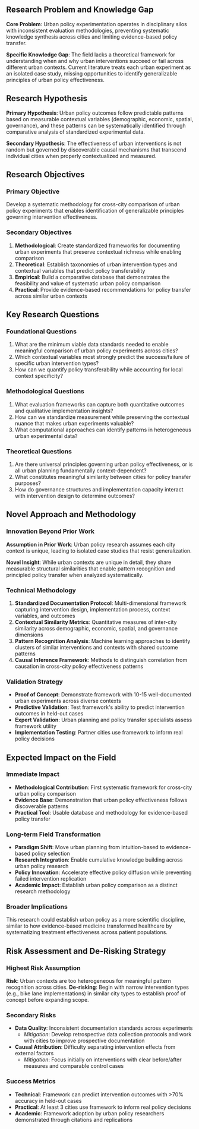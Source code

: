 ## Research Problem and Knowledge Gap

**Core Problem**: Urban policy experimentation operates in disciplinary silos with inconsistent evaluation methodologies, preventing systematic knowledge synthesis across cities and limiting evidence-based policy transfer.

**Specific Knowledge Gap**: The field lacks a theoretical framework for understanding when and why urban interventions succeed or fail across different urban contexts. Current literature treats each urban experiment as an isolated case study, missing opportunities to identify generalizable principles of urban policy effectiveness.

## Research Hypothesis

**Primary Hypothesis**: Urban policy outcomes follow predictable patterns based on measurable contextual variables (demographic, economic, spatial, governance), and these patterns can be systematically identified through comparative analysis of standardized experimental data.

**Secondary Hypothesis**: The effectiveness of urban interventions is not random but governed by discoverable causal mechanisms that transcend individual cities when properly contextualized and measured.

## Research Objectives

### Primary Objective

Develop a systematic methodology for cross-city comparison of urban policy experiments that enables identification of generalizable principles governing intervention effectiveness.

### Secondary Objectives

1. **Methodological**: Create standardized frameworks for documenting urban experiments that preserve contextual richness while enabling comparison
2. **Theoretical**: Establish taxonomies of urban intervention types and contextual variables that predict policy transferability
3. **Empirical**: Build a comparative database that demonstrates the feasibility and value of systematic urban policy comparison
4. **Practical**: Provide evidence-based recommendations for policy transfer across similar urban contexts

## Key Research Questions

### Foundational Questions

1. What are the minimum viable data standards needed to enable meaningful comparison of urban policy experiments across cities?
2. Which contextual variables most strongly predict the success/failure of specific urban intervention types?
3. How can we quantify policy transferability while accounting for local context specificity?

### Methodological Questions

1. What evaluation frameworks can capture both quantitative outcomes and qualitative implementation insights?
2. How can we standardize measurement while preserving the contextual nuance that makes urban experiments valuable?
3. What computational approaches can identify patterns in heterogeneous urban experimental data?

### Theoretical Questions

1. Are there universal principles governing urban policy effectiveness, or is all urban planning fundamentally context-dependent?
2. What constitutes meaningful similarity between cities for policy transfer purposes?
3. How do governance structures and implementation capacity interact with intervention design to determine outcomes?

## Novel Approach and Methodology

### Innovation Beyond Prior Work

**Assumption in Prior Work**: Urban policy research assumes each city context is unique, leading to isolated case studies that resist generalization.

**Novel Insight**: While urban contexts are unique in detail, they share measurable structural similarities that enable pattern recognition and principled policy transfer when analyzed systematically.

### Technical Methodology

1. **Standardized Documentation Protocol**: Multi-dimensional framework capturing intervention design, implementation process, context variables, and outcomes
2. **Contextual Similarity Metrics**: Quantitative measures of inter-city similarity across demographic, economic, spatial, and governance dimensions
3. **Pattern Recognition Analysis**: Machine learning approaches to identify clusters of similar interventions and contexts with shared outcome patterns
4. **Causal Inference Framework**: Methods to distinguish correlation from causation in cross-city policy effectiveness patterns

### Validation Strategy

* **Proof of Concept**: Demonstrate framework with 10-15 well-documented urban experiments across diverse contexts
* **Predictive Validation**: Test framework's ability to predict intervention outcomes in held-out cases
* **Expert Validation**: Urban planning and policy transfer specialists assess framework utility
* **Implementation Testing**: Partner cities use framework to inform real policy decisions

## Expected Impact on the Field

### Immediate Impact

* **Methodological Contribution**: First systematic framework for cross-city urban policy comparison
* **Evidence Base**: Demonstration that urban policy effectiveness follows discoverable patterns
* **Practical Tool**: Usable database and methodology for evidence-based policy transfer

### Long-term Field Transformation

* **Paradigm Shift**: Move urban planning from intuition-based to evidence-based policy selection
* **Research Integration**: Enable cumulative knowledge building across urban policy research
* **Policy Innovation**: Accelerate effective policy diffusion while preventing failed intervention replication
* **Academic Impact**: Establish urban policy comparison as a distinct research methodology

### Broader Implications

This research could establish urban policy as a more scientific discipline, similar to how evidence-based medicine transformed healthcare by systematizing treatment effectiveness across patient populations.

## Risk Assessment and De-Risking Strategy

### Highest Risk Assumption

**Risk**: Urban contexts are too heterogeneous for meaningful pattern recognition across cities.
**De-risking**: Begin with narrow intervention types (e.g., bike lane implementations) in similar city types to establish proof of concept before expanding scope.

### Secondary Risks

* **Data Quality**: Inconsistent documentation standards across experiments
  * *Mitigation*: Develop retrospective data collection protocols and work with cities to improve prospective documentation
* **Causal Attribution**: Difficulty separating intervention effects from external factors
  * *Mitigation*: Focus initially on interventions with clear before/after measures and comparable control cases

### Success Metrics

* **Technical**: Framework can predict intervention outcomes with >70% accuracy in held-out cases
* **Practical**: At least 3 cities use framework to inform real policy decisions
* **Academic**: Framework adoption by urban policy researchers demonstrated through citations and replications